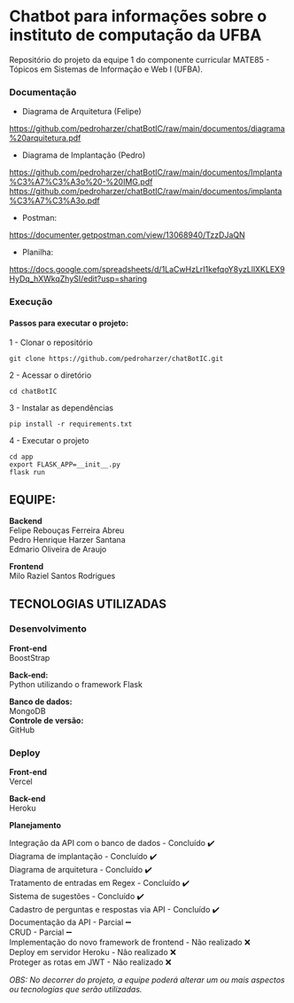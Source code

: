 



# Chatbot para informações sobre o instituto de computação da UFBA
Repositório do projeto da equipe 1 do componente curricular MATE85 - Tópicos em Sistemas de Informação e Web I (UFBA).

### Documentação

* Diagrama de Arquitetura (Felipe)

https://github.com/pedroharzer/chatBotIC/raw/main/documentos/diagrama%20arquitetura.pdf

* Diagrama de Implantação (Pedro)

https://github.com/pedroharzer/chatBotIC/raw/main/documentos/Implanta%C3%A7%C3%A3o%20-%20IMG.pdf
<br>
https://github.com/pedroharzer/chatBotIC/raw/main/documentos/implanta%C3%A7%C3%A3o.pdf

* Postman:

https://documenter.getpostman.com/view/13068940/TzzDJaQN

* Planilha:

https://docs.google.com/spreadsheets/d/1LaCwHzLrI1kefqoY8yzLllXKLEX9HyDq_hXWkqZhySI/edit?usp=sharing

### Execução

#### Passos para executar o projeto:
1 - Clonar o repositório
```
git clone https://github.com/pedroharzer/chatBotIC.git
```
2 - Acessar o diretório
```
cd chatBotIC
```
3 - Instalar as dependências
```
pip install -r requirements.txt
```
4 - Executar o projeto
```
cd app
export FLASK_APP=__init__.py
flask run
```

## EQUIPE:

**Backend**<br>
Felipe Rebouças Ferreira Abreu<br>
Pedro Henrique Harzer Santana<br>
Edmario Oliveira de Araujo<br>


**Frontend**<br>
Milo Raziel Santos Rodrigues<br>

## TECNOLOGIAS UTILIZADAS

### Desenvolvimento

**Front-end** <br>
BoostStrap

**Back-end:** <br>
Python utilizando o framework Flask

**Banco de dados:**<br>
MongoDB
<br>
**Controle de versão:**<br>
GitHub

### Deploy

**Front-end**<br>
Vercel

**Back-end**<br>
Heroku


**Planejamento**<br>

Integração da API com o banco de dados - Concluído ✔️
<br>
Diagrama de implantação - Concluído ✔️
<br>
Diagrama de arquitetura - Concluído ✔️
<br>
Tratamento de entradas em Regex - Concluído ✔️
<br>
Sistema de sugestões - Concluído ✔️
<br>
Cadastro de perguntas e respostas via API - Concluído ✔️
<br>
Documentação da API - Parcial ➖
<br>
CRUD - Parcial ➖
<br>
Implementação do novo framework de frontend - Não realizado ❌
<br>
Deploy em servidor Heroku - Não realizado ❌
<br>
Proteger as rotas em JWT - Não realizado ❌



*OBS: No decorrer do projeto, a equipe poderá alterar um ou mais aspectos ou tecnologias que serão utilizadas.*
